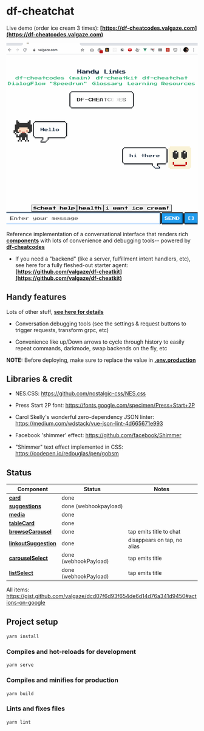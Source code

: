# df-cheatchat

Live demo (order ice cream 3 times): **[https://df-cheatcodes.valgaze.com](https://df-cheatcodes.valgaze.com)**

![image](assets/frontend_ex.gif)

Reference implementation of a conversational interface that renders rich **[components](#status)** with lots of convenience and debugging tools-- powered by **[df-cheatcodes](https://github.com/valgaze/df-cheatcodes)**

- If you need a "backend" (like a server, fulfillment intent handlers, etc), see here for a fully fleshed-out starter agent: **[https://github.com/valgaze/df-cheatkit](https://github.com/valgaze/df-cheatkit)**

## Handy features

Lots of other stuff, **[see here for details](./assets/README.md)**

- Conversation debugging tools (see the settings & request buttons to trigger requests, transform grpc, etc)

- Convenience like up/Down arrows to cycle through history to easily repeat commands, darkmode, swap backends on the fly, etc

**NOTE:** Before deploying, make sure to replace the value in **[.env.production](.env.production)**

## Libraries & credit

- NES.CSS: https://github.com/nostalgic-css/NES.css

- Press Start 2P font: https://fonts.google.com/specimen/Press+Start+2P

- Carol Skelly's wonderful zero-dependency JSON linter: https://medium.com/wdstack/vue-json-lint-4d665671e993

- Facebook 'shimmer' effect: https://github.com/facebook/Shimmer

- "Shimmer" text effect implemented in CSS: https://codepen.io/redouglas/pen/gobsm

## Status

| Component                                                                                                             | Status                | Notes                       |
| --------------------------------------------------------------------------------------------------------------------- | --------------------- | --------------------------- |
| **[card](https://developers.google.com/assistant/conversational/rich-responses#BasicCardSamples)**                    | done                  |                             |
| **[suggestions](https://developers.google.com/assistant/conversational/rich-responses#suggestion_chips)**             | done (webhookpayload) |                             |
| **[media](https://developers.google.com/assistant/conversational/rich-responses#MediaResponseSamples)**               | done                  |                             |
| **[tableCard](https://developers.google.com/assistant/conversational/rich-responses#TableCardSamples)**               | done                  |                             |
| **[browseCarousel](https://developers.google.com/assistant/conversational/rich-responses#BrowsingCarouselSamples)**   | done                  | tap emits title to chat     |
| **[linkoutSuggestion](https://developers.google.com/assistant/conversational/rich-responses#SuggestionChipsSamples)** | done                  | disappears on tap, no alias |
| **[carouselSelect](https://developers.google.com/assistant/conversational/selection-responses)**                      | done (webhookPayload) | tap emits title             |
| **[listSelect](https://developers.google.com/assistant/conversational/selection-responses)**                          | done (webhookPayload) | tap emits title             |

All items: https://gist.github.com/valgaze/dcd07f6d93f654de6d14d76a341d9450#actions-on-google

## Project setup

```
yarn install
```

### Compiles and hot-reloads for development

```
yarn serve
```

### Compiles and minifies for production

```
yarn build
```

### Lints and fixes files

```
yarn lint
```
